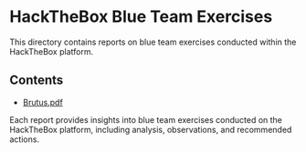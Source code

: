 # HackTheBox Blue Team Exercises

This directory contains reports on blue team exercises conducted within the HackTheBox platform.

## Contents

- [Brutus.pdf](/Brutus.pdf)

Each report provides insights into blue team exercises conducted on the HackTheBox platform, including analysis, observations, and recommended actions.
